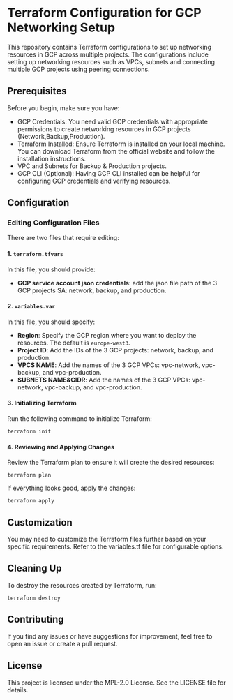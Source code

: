 # Terraform Configuration for GCP Networking Setup

This repository contains Terraform configurations to set up networking resources in GCP across multiple projects. The configurations include setting up networking resources such as VPCs, subnets and connecting multiple GCP projects using peering connections.
## Prerequisites

Before you begin, make sure you have:


- GCP Credentials: You need valid GCP credentials with appropriate permissions to create networking resources in GCP projects (Network,Backup,Production).
- Terraform Installed: Ensure Terraform is installed on your local machine. You can download Terraform from the official website and follow the installation instructions.
- VPC and Subnets for Backup & Production projects.
- GCP CLI (Optional): Having GCP CLI installed can be helpful for configuring GCP credentials and verifying resources.

## Configuration

### Editing Configuration Files

There are two files that require editing:

#### 1. `terraform.tfvars`

In this file, you should provide:

- **GCP service account json credentials**: add the json file path of the 3 GCP projects SA: network, backup, and production.


#### 2. `variables.var`

In this file, you should specify:

- **Region**: Specify the GCP region where you want to deploy the resources. The default is `europe-west3`.
- **Project ID**: Add the IDs of the 3 GCP projects: network, backup, and production.
- **VPCS NAME**: Add the names of the 3 GCP VPCs: vpc-network, vpc-backup, and vpc-production.
- **SUBNETS NAME&CIDR**: Add the names of the 3 GCP VPCs: vpc-network, vpc-backup, and vpc-production.


#### 3. Initializing Terraform
Run the following command to initialize Terraform:
```
terraform init
```

#### 4. Reviewing and Applying Changes
Review the Terraform plan to ensure it will create the desired resources:
```
terraform plan
```
If everything looks good, apply the changes:
```
terraform apply
```
## Customization

You may need to customize the Terraform files further based on your specific requirements. Refer to the variables.tf file for configurable options.

## Cleaning Up

To destroy the resources created by Terraform, run:
```
terraform destroy
```
## Contributing

If you find any issues or have suggestions for improvement, feel free to open an issue or create a pull request.

## License

This project is licensed under the MPL-2.0 License. See the LICENSE file for details.